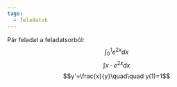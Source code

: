 ```yaml
---
tags:
  - feladatok
---
```

Pár feladat a feladatsorból:
$$\int_0^1e^{2x}dx$$
$$\int{x\cdot e^{2x}}dx$$
$$y'=\frac{x}{y}\quad\quad y(1)=1$$